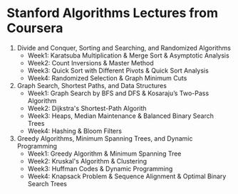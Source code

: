 # Stanford Algorithms Lectures from Coursera

1. Divide and Conquer, Sorting and Searching, and Randomized Algorithms
   - Week1: Karatsuba Multiplication & Merge Sort & Asymptotic Analysis
   - Week2: Count Inversions & Master Method
   - Week3: Quick Sort with Different Pivots & Quick Sort Analysis
   - Week4: Randomized Selection & Graph Minimum Cuts
2. Graph Search, Shortest Paths, and Data Structures
   - Week1: Graph Search by BFS and DFS & Kosaraju’s Two-Pass Algorithm
   - Week2: Dijkstra's Shortest-Path Algorith
   - Week3: Heaps, Median Maintenance & Balanced Binary Search Trees
   - Week4: Hashing & Bloom Filters
3. Greedy Algorithms, Minimum Spanning Trees, and Dynamic Programming
   - Week1: Greedy Algorithm & Minimum Spanning Tree
   - Week2: Kruskal's Algorithm & Clustering
   - Week3: Huffman Codes & Dynamic Programming
   - Week4: Knapsack Problem & Sequence Alignment & Optimal Binary Search Trees
